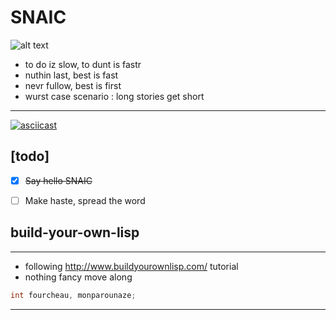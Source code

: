 # SNAIC
![alt text][nvrstap]
- to do iz slow, to dunt is fastr
- nuthin last, best is fast  
- nevr fullow, best is first
- wurst case scenario : long stories get short

---
[![asciicast](https://asciinema.org/a/xUzkxNCyVGNhiKQoIAZdmF4Ms.png)](https://asciinema.org/a/xUzkxNCyVGNhiKQoIAZdmF4Ms)


## **[todo]**
- [x] ~~Say hello SNAIC~~
- [ ] Make haste, spread the word


## build-your-own-lisp
---
+ following http://www.buildyourownlisp.com/ tutorial
+ nothing fancy move along
```C
int fourcheau, monparounaze;
```

---
[nvrstap]: https://img.shields.io/static/v1?label=NEVR%20STAP&message=OLWIZ%20FASTR&color=ff69b4&style=for-the-badge "SNAIC --halp"